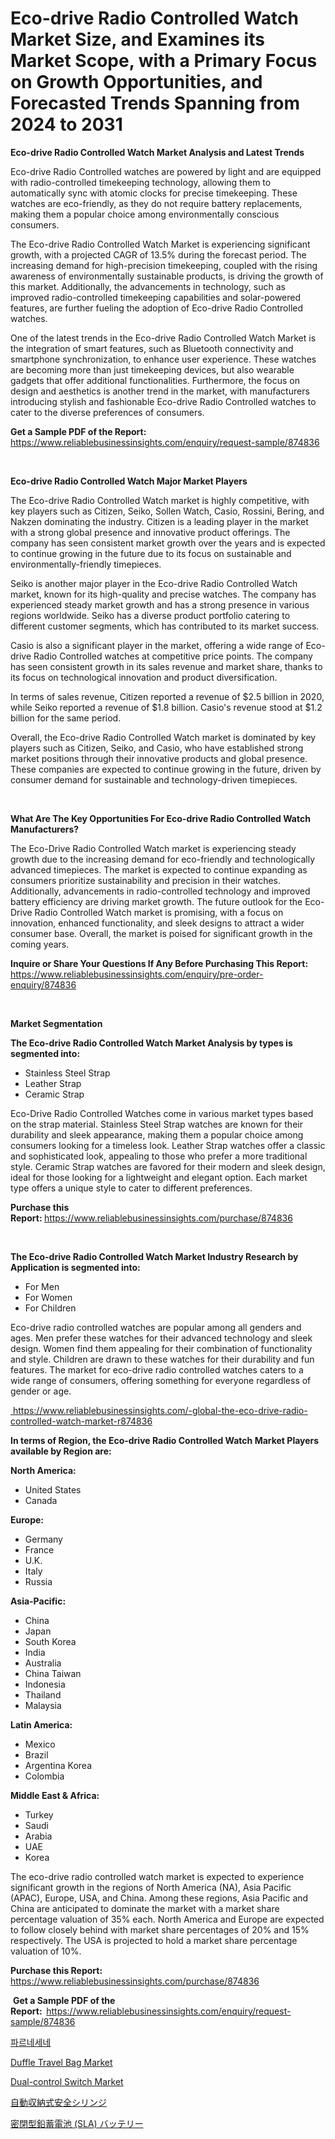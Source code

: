 <p><h1>Eco-drive Radio Controlled Watch Market Size, and Examines its Market Scope, with a Primary Focus on Growth Opportunities, and Forecasted Trends Spanning from 2024 to 2031</h1></p><p><strong>Eco-drive Radio Controlled Watch Market Analysis and Latest Trends</strong></p>
<p><p>Eco-drive Radio Controlled watches are powered by light and are equipped with radio-controlled timekeeping technology, allowing them to automatically sync with atomic clocks for precise timekeeping. These watches are eco-friendly, as they do not require battery replacements, making them a popular choice among environmentally conscious consumers.</p><p>The Eco-drive Radio Controlled Watch Market is experiencing significant growth, with a projected CAGR of 13.5% during the forecast period. The increasing demand for high-precision timekeeping, coupled with the rising awareness of environmentally sustainable products, is driving the growth of this market. Additionally, the advancements in technology, such as improved radio-controlled timekeeping capabilities and solar-powered features, are further fueling the adoption of Eco-drive Radio Controlled watches.</p><p>One of the latest trends in the Eco-drive Radio Controlled Watch Market is the integration of smart features, such as Bluetooth connectivity and smartphone synchronization, to enhance user experience. These watches are becoming more than just timekeeping devices, but also wearable gadgets that offer additional functionalities. Furthermore, the focus on design and aesthetics is another trend in the market, with manufacturers introducing stylish and fashionable Eco-drive Radio Controlled watches to cater to the diverse preferences of consumers.</p></p>
<p><strong>Get a Sample PDF of the Report:&nbsp;</strong> <a href="https://www.reliablebusinessinsights.com/enquiry/request-sample/874836">https://www.reliablebusinessinsights.com/enquiry/request-sample/874836</a></p>
<p>&nbsp;</p>
<p><strong>Eco-drive Radio Controlled Watch Major Market Players</strong></p>
<p><p>The Eco-drive Radio Controlled Watch market is highly competitive, with key players such as Citizen, Seiko, Sollen Watch, Casio, Rossini, Bering, and Nakzen dominating the industry. Citizen is a leading player in the market with a strong global presence and innovative product offerings. The company has seen consistent market growth over the years and is expected to continue growing in the future due to its focus on sustainable and environmentally-friendly timepieces.</p><p>Seiko is another major player in the Eco-drive Radio Controlled Watch market, known for its high-quality and precise watches. The company has experienced steady market growth and has a strong presence in various regions worldwide. Seiko has a diverse product portfolio catering to different customer segments, which has contributed to its market success.</p><p>Casio is also a significant player in the market, offering a wide range of Eco-drive Radio Controlled watches at competitive price points. The company has seen consistent growth in its sales revenue and market share, thanks to its focus on technological innovation and product diversification.</p><p>In terms of sales revenue, Citizen reported a revenue of $2.5 billion in 2020, while Seiko reported a revenue of $1.8 billion. Casio's revenue stood at $1.2 billion for the same period.</p><p>Overall, the Eco-drive Radio Controlled Watch market is dominated by key players such as Citizen, Seiko, and Casio, who have established strong market positions through their innovative products and global presence. These companies are expected to continue growing in the future, driven by consumer demand for sustainable and technology-driven timepieces.</p></p>
<p>&nbsp;</p>
<p><strong>What Are The Key Opportunities For Eco-drive Radio Controlled Watch Manufacturers?</strong></p>
<p><p>The Eco-Drive Radio Controlled Watch market is experiencing steady growth due to the increasing demand for eco-friendly and technologically advanced timepieces. The market is expected to continue expanding as consumers prioritize sustainability and precision in their watches. Additionally, advancements in radio-controlled technology and improved battery efficiency are driving market growth. The future outlook for the Eco-Drive Radio Controlled Watch market is promising, with a focus on innovation, enhanced functionality, and sleek designs to attract a wider consumer base. Overall, the market is poised for significant growth in the coming years.</p></p>
<p><strong>Inquire or Share Your Questions If Any Before Purchasing This Report:</strong> <a href="https://www.reliablebusinessinsights.com/enquiry/pre-order-enquiry/874836">https://www.reliablebusinessinsights.com/enquiry/pre-order-enquiry/874836</a></p>
<p>&nbsp;</p>
<p><strong>Market Segmentation</strong></p>
<p><strong>The Eco-drive Radio Controlled Watch Market Analysis by types is segmented into:</strong></p>
<p><ul><li>Stainless Steel Strap</li><li>Leather Strap</li><li>Ceramic Strap</li></ul></p>
<p><p>Eco-Drive Radio Controlled Watches come in various market types based on the strap material. Stainless Steel Strap watches are known for their durability and sleek appearance, making them a popular choice among consumers looking for a timeless look. Leather Strap watches offer a classic and sophisticated look, appealing to those who prefer a more traditional style. Ceramic Strap watches are favored for their modern and sleek design, ideal for those looking for a lightweight and elegant option. Each market type offers a unique style to cater to different preferences.</p></p>
<p><strong>Purchase this Report:&nbsp;</strong><a href="https://www.reliablebusinessinsights.com/purchase/874836">https://www.reliablebusinessinsights.com/purchase/874836</a></p>
<p>&nbsp;</p>
<p><strong>The Eco-drive Radio Controlled Watch Market Industry Research by Application is segmented into:</strong></p>
<p><ul><li>For Men</li><li>For Women</li><li>For Children</li></ul></p>
<p><p>Eco-drive radio controlled watches are popular among all genders and ages. Men prefer these watches for their advanced technology and sleek design. Women find them appealing for their combination of functionality and style. Children are drawn to these watches for their durability and fun features. The market for eco-drive radio controlled watches caters to a wide range of consumers, offering something for everyone regardless of gender or age.</p></p>
<p><a href="https://www.reliablebusinessinsights.com/-global-the-eco-drive-radio-controlled-watch-market-r874836">&nbsp;https://www.reliablebusinessinsights.com/-global-the-eco-drive-radio-controlled-watch-market-r874836</a></p>
<p><strong>In terms of Region, the Eco-drive Radio Controlled Watch Market Players available by Region are:</strong></p>
<p>
    <p> <strong> North America: </strong>
        <ul>
            <li>United States</li>
            <li>Canada</li>
        </ul>
        </p> 
    <p> <strong> Europe: </strong>
        <ul>
            <li>Germany</li>
            <li>France</li>
            <li>U.K.</li>
            <li>Italy</li>
            <li>Russia</li>
        </ul>
        </p> 
    <p> <strong> Asia-Pacific: </strong>
        <ul>
            <li>China</li>
            <li>Japan</li>
            <li>South Korea</li>
            <li>India</li>
            <li>Australia</li>
            <li>China Taiwan</li>
            <li>Indonesia</li>
            <li>Thailand</li>
            <li>Malaysia</li>
        </ul>
        </p> 
    <p> <strong> Latin America: </strong>
        <ul>
            <li>Mexico</li>
            <li>Brazil</li>
            <li>Argentina Korea</li>
            <li>Colombia</li>
        </ul>
        </p> 
    <p> <strong> Middle East & Africa: </strong>
        <ul>
            <li>Turkey</li>
            <li>Saudi</li>
            <li>Arabia</li>
            <li>UAE</li>
            <li>Korea</li>
        </ul>
    </p>
    </p>
<p><p>The eco-drive radio controlled watch market is expected to experience significant growth in the regions of North America (NA), Asia Pacific (APAC), Europe, USA, and China. Among these regions, Asia Pacific and China are anticipated to dominate the market with a market share percentage valuation of 35% each. North America and Europe are expected to follow closely behind with market share percentages of 20% and 15% respectively. The USA is projected to hold a market share percentage valuation of 10%.</p></p>
<p><strong>Purchase this Report: </strong><a href="https://www.reliablebusinessinsights.com/purchase/874836">https://www.reliablebusinessinsights.com/purchase/874836</a></p>
<p>&nbsp;<strong>Get a Sample PDF of the Report:&nbsp;&nbsp;</strong><a href="https://www.reliablebusinessinsights.com/enquiry/request-sample/874836">https://www.reliablebusinessinsights.com/enquiry/request-sample/874836</a></p>
<p><strong></strong></p>
<p><p><a href="https://github.com/KoleLedner/Market-Research-Report-List-1/blob/main/405151778276.md">파르네세네</a></p><p><a href="https://github.com/edytherolanlouisejk1miz0wig/Market-Research-Report-List-2/blob/main/duffle-travel-bag-market.md">Duffle Travel Bag Market</a></p><p><a href="https://github.com/peachesmcdowel1/Market-Research-Report-List-2/blob/main/dual-control-switch-market.md">Dual-control Switch Market</a></p><p><a href="https://github.com/GregorioOKeefe2023/Market-Research-Report-List-1/blob/main/753437084669.md">自動収納式安全シリンジ</a></p><p><a href="https://github.com/TatumKoelpin2017/Market-Research-Report-List-1/blob/main/698097284670.md">密閉型鉛蓄電池 (SLA) バッテリー</a></p></p>